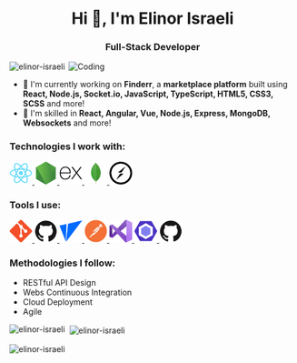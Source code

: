 <h1 align="center">Hi 👋, I'm Elinor Israeli</h1>
<h3 align="center">Full-Stack Developer</h3>

<img align="right" alt="Coding" width="400" src="https://img.etimg.com/thumb/width-1200,height-900,imgsize-638053,resizemode-75,msid-84146083/prime/technology-and-startups/booting-up-developer-economy-how-tech-startups-are-helping-coders-build-and-test-software-faster.jpg">

<p align="left">
  <img 
    src="https://komarev.com/ghpvc/?username=elinor-israeli&label=Profile%20views&color=0e75b6&style=flat" 
    alt="elinor-israeli" 
  />
</p>

<ul>
  <li>
    🔭 I'm currently working on <strong>Finderr</strong>, a <strong>marketplace platform</strong> built using <strong>React, Node.js, Socket.io, JavaScript, TypeScript, HTML5, CSS3, SCSS</strong> and more!
  </li>
  <li>
    🌱 I'm skilled in <strong>React, Angular, Vue, Node.js, Express, MongoDB, Websockets</strong> and more!
  </li>
</ul>

<h3 align="left">Technologies I work with:</h3>
<p align="left">
  <a href="https://reactjs.org/" target="_blank" rel="noreferrer">
    <img src="https://raw.githubusercontent.com/devicons/devicon/master/icons/react/react-original.svg" title="React" alt="react" width="40" height="40"/>
  </a>
  
  
  <a href="https://nodejs.org/" target="_blank" rel="noreferrer">
    <img src="https://raw.githubusercontent.com/devicons/devicon/master/icons/nodejs/nodejs-original.svg" title="Node.js" alt="nodejs" width="40" height="40"/>
  </a>

  <a href="https://expressjs.com/" target="_blank" rel="noreferrer">
    <img src="https://raw.githubusercontent.com/devicons/devicon/master/icons/express/express-original.svg" title="Express" alt="express" width="40" height="40"/>
  </a>
  
  <a href="https://www.mongodb.com/" target="_blank" rel="noreferrer">
    <img src="https://raw.githubusercontent.com/devicons/devicon/master/icons/mongodb/mongodb-original.svg" title="MongoDB" alt="mongodb" width="40" height="40"/>
  </a>
  
  <a href="https://socket.io/" target="_blank" rel="noreferrer">
    <img src="https://raw.githubusercontent.com/devicons/devicon/master/icons/socketio/socketio-original.svg" title="Socket.io" alt="socketio" width="40" height="40"/>
  </a>
</p>

<h3 align="left">Tools I use:</h3>
<p align="left">
  <a href="https://git-scm.com/" target="_blank" rel="noreferrer">
    <img src="https://raw.githubusercontent.com/devicons/devicon/master/icons/git/git-original.svg" title="Git" alt="git" width="40" height="40"/>
  </a>
  
  <a href="https://github.com/" target="_blank" rel="noreferrer">
    <img src="https://raw.githubusercontent.com/devicons/devicon/master/icons/github/github-original.svg" title="GitHub" alt="github" width="40" height="40"/>
  </a>
  
  <a href="https://vitejs.dev/" target="_blank" rel="noreferrer">
    <img src="https://raw.githubusercontent.com/devicons/devicon/master/icons/vite/vite-original.svg" title="Vite" alt="vite" width="40" height="40"/>
  </a>
  
  <a href="https://www.postman.com/" target="_blank" rel="noreferrer">
    <img src="https://raw.githubusercontent.com/devicons/devicon/master/icons/postman/postman-original.svg" title="Postman" alt="postman" width="40" height="40"/>
  </a>
  
  <a href="https://code.visualstudio.com/" target="_blank" rel="noreferrer">
    <img src="https://raw.githubusercontent.com/devicons/devicon/master/icons/visualstudio/visualstudio-original.svg" title="Visual Studio Code" alt="vscode" width="40" height="40"/>
  </a>
  
  <a href="https://eslint.org/" target="_blank" rel="noreferrer">
    <img src="https://raw.githubusercontent.com/devicons/devicon/master/icons/eslint/eslint-original.svg" title="ESLint" alt="eslint" width="40" height="40"/>
  </a>
  
  <a href="https://github.com/features/actions" target="_blank" rel="noreferrer">
    <img src="https://raw.githubusercontent.com/devicons/devicon/master/icons/github/github-original.svg" title="GitHub Actions" alt="githubactions" width="40" height="40"/>
  </a>
  
</p>

<h3 align="left">Methodologies I follow:</h3>
<ul>
  <li>RESTful API Design</li>
  <li>Webs Continuous Integration</li>
  <li>Cloud Deployment</li>
  <li>Agile</li>
</ul>

<p>
  <img 
    align="left" 
    src="https://github-readme-stats.vercel.app/api/top-langs?username=elinor-israeli&show_icons=true&locale=en&layout=compact" 
    alt="elinor-israeli" 
  />
</p>

<p>
  &nbsp;
  <img 
    align="center" 
    src="https://github-readme-stats.vercel.app/api?username=elinor-israeli&show_icons=true&locale=en" 
    alt="elinor-israeli" 
  />
</p>

<p>
  <img 
    align="center" 
    src="https://github-readme-streak-stats.herokuapp.com/?user=elinor-israeli&" 
    alt="elinor-israeli" 
  />
</p>
